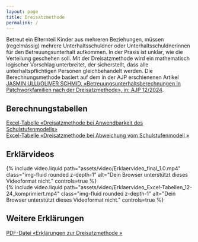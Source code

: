 ```yaml
---
layout: page
title: Dreisatzmethode
permalink: /
---
```


Betreut ein Elternteil Kinder aus mehreren Beziehungen, müssen (regelmässig) mehrere Unterhaltsschuldner oder Unterhaltsschuldnerinnen für den
Betreuungsunterhalt aufkommen. In der Praxis ist unklar, wie die Verteilung geschehen soll. Mit der Dreisatzmethode wird ein mathematisch logischer
Vorschlag unterbreitet, der sicherstellt, dass alle unterhaltspflichtigen Personen gleichbehandelt werden. Die Berechnungsmethode basiert auf dem in
der AJP erschienenen Artikel
[JASMIN ULLI/OLIVER SCHMID, «Betreuungsunterhaltsberechnungen in Patchworkfamilien nach der Dreisatzmethode», in: AJP 12/2024](https://www.dike.ch/zeitschriften/ajp-pja).

<h2 class="mt-4 mb-3">Berechnungstabellen</h2>

<div class="container">
  <div class="row justify-content-sm-center">
    <a href="assets/excel/Dreisatzmethode bei Anwendbarkeit des Schulstufenmodells 12-24-.xlsx" class="btn excel-btn">
      Excel-Tabelle «Dreisatzmethode bei Anwendbarkeit des Schulstufenmodells»
    </a>
  </div>
  <div class="row justify-content-sm-center">
    <a href="assets/excel/Dreisatzmethode bei Abweichung vom Schulstufenmodell 12-24.xlsx" class="btn excel-btn">
      Excel-Tabelle «Dreisatzmethode bei Abweichung vom Schulstufenmodell    »
    </a>
  </div>
</div>

<h2 class="mt-4 mb-3">Erklärvideos</h2>

<div class="container mt-3">
  <div class="row justify-content-sm-center">
    <div class="col-sm-10">
      {%
        include video.liquid
        path="assets/video/Erklaervideo_final_1.0.mp4"
        class="img-fluid rounded z-depth-1"
        alt="Dein Browser unterstützt dieses Videoformat nicht."
        controls=true
      %}
    </div>
  </div>
</div>

<div class="container mt-4">
  <div class="row justify-content-sm-center">
    <div class="col-sm-10">
      {%
        include video.liquid
        path="assets/video/Erklaervideo_Excel-Tabellen_12-24_komprimiert.mp4"
        class="img-fluid rounded z-depth-1"
        alt="Dein Browser unterstützt dieses Videoformat nicht."
        controls=true
      %}
    </div>
  </div>
</div>

<h2 class="mt-4 mb-3">Weitere Erklärungen</h2>

<div class="container">
  <div class="row justify-content-sm-center">
    <a href="assets/pdf/241132_Erklärung Dreisatzmethode.pdf" class="btn pdf-btn">PDF-Datei «Erklärungen zur Dreisatzmethode                         »</a>
  </div>
</div>
